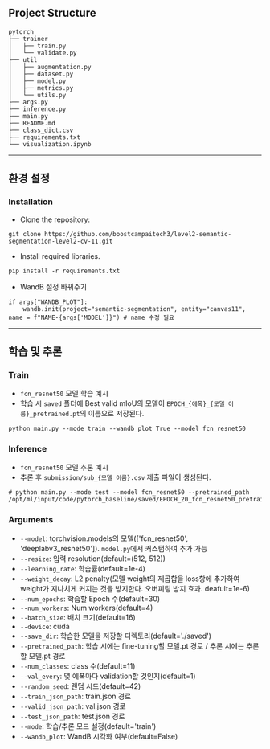 ## Project Structure
```
pytorch
├── trainer
│   ├── train.py
│   └── validate.py
├── util
│   ├── augmentation.py
│   ├── dataset.py
│   ├── model.py
│   ├── metrics.py
│   └── utils.py
├── args.py
├── inference.py
├── main.py
├── README.md
├── class_dict.csv
├── requirements.txt
└── visualization.ipynb
```

---

## 환경 설정

### Installation

- Clone the repository:
```
git clone https://github.com/boostcampaitech3/level2-semantic-segmentation-level2-cv-11.git
```

- Install required libraries.

```
pip install -r requirements.txt
```

- WandB 설정 바꿔주기
```
if args["WANDB_PLOT"]:
    wandb.init(project="semantic-segmentation", entity="canvas11", name = f"NAME-{args['MODEL']}") # name 수정 필요

```

---

## 학습 및 추론

### Train

- `fcn_resnet50` 모델 학습 예시
- 학습 시 `saved` 폴더에 Best valid mIoU의 모델이 `EPOCH_{에폭}_{모델 이름}_pretrained.pt`의 이름으로 저장된다.
```
python main.py --mode train --wandb_plot True --model fcn_resnet50

```

### Inference
- `fcn_resnet50` 모델 추론 예시
- 추론 후 `submission/sub_{모델 이름}.csv` 제출 파일이 생성된다. 
```
# python main.py --mode test --model fcn_resnet50 --pretrained_path /opt/ml/input/code/pytorch_baseline/saved/EPOCH_20_fcn_resnet50_pretrained.pt;
```


### Arguments
- `--model`: torchvision.models의 모델(['fcn_resnet50', 'deeplabv3_resnet50']). `model.py`에서 커스텀하여 추가 가능
- `--resize`: 입력 resolution(default=(512, 512))
- `--learning_rate`: 학습률(default=1e-4)
- `--weight_decay`: L2 penalty(모델 weight의 제곱합을 loss항에 추가하여 weight가 지나치게 커지는 것을 방지한다. 오버피팅 방지 효과. deafult=1e-6)
- `--num_epochs`: 학습할 Epoch 수(default=30)
- `--num_workers`: Num workers(default=4)
- `--batch_size`: 배치 크기(default=16)
- `--device`: cuda
- `--save_dir`: 학습한 모델을 저장할 디렉토리(default='./saved')
- `--pretrained_path`: 학습 시에는 fine-tuning할 모델.pt 경로 / 추론 시에는 추론할 모델.pt 경로
- `--num_classes`: class 수(default=11)
- `--val_every`: 몇 에폭마다 validation할 것인지(default=1)
- `--random_seed`: 랜덤 시드(default=42)
- `--train_json_path`: train.json 경로 
- `--valid_json_path`: val.json 경로 
- `--test_json_path`: test.json 경로 
- `--mode`: 학습/추론 모드 설정(default='train')
- `--wandb_plot`: WandB 시각화 여부(default=False)

